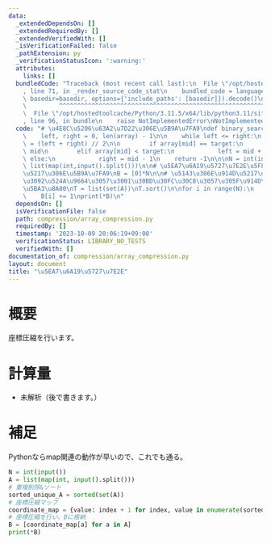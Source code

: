 ```yaml
---
data:
  _extendedDependsOn: []
  _extendedRequiredBy: []
  _extendedVerifiedWith: []
  _isVerificationFailed: false
  _pathExtension: py
  _verificationStatusIcon: ':warning:'
  attributes:
    links: []
  bundledCode: "Traceback (most recent call last):\n  File \"/opt/hostedtoolcache/Python/3.11.5/x64/lib/python3.11/site-packages/onlinejudge_verify/documentation/build.py\"\
    , line 71, in _render_source_code_stat\n    bundled_code = language.bundle(stat.path,\
    \ basedir=basedir, options={'include_paths': [basedir]}).decode()\n          \
    \         ^^^^^^^^^^^^^^^^^^^^^^^^^^^^^^^^^^^^^^^^^^^^^^^^^^^^^^^^^^^^^^^^^^^^^^^^^^^^^^^^^\n\
    \  File \"/opt/hostedtoolcache/Python/3.11.5/x64/lib/python3.11/site-packages/onlinejudge_verify/languages/python.py\"\
    , line 96, in bundle\n    raise NotImplementedError\nNotImplementedError\n"
  code: "# \u4E8C\u5206\u63A2\u7D22\u306E\u5B9A\u7FA9\ndef binary_search(array, target):\n\
    \    left, right = 0, len(array) - 1\n\n    while left <= right:\n        mid\
    \ = (left + right) // 2\n\n        if array[mid] == target:\n            return\
    \ mid\n        elif array[mid] < target:\n            left = mid + 1\n       \
    \ else:\n            right = mid - 1\n    return -1\n\n\nN = int(input())\nA =\
    \ list(map(int,input().split()))\n\n# \u5EA7\u6A19\u5727\u7E2E\u5F8C\u306E\u914D\
    \u5217\u306E\u5B9A\u7FA9\nB = [0]*N\n\n# \u5143\u306E\u914D\u5217\u306E\u91CD\u8907\
    \u3092\u524A\u9664\u3057\u3001\u30BD\u30FC\u30C8\u3057\u305F\u914D\u5217T\u306E\
    \u5BA3\u8A00\nT = list(set(A))\nT.sort()\n\nfor i in range(N):\n    B[i] = binary_search(T,A[i])\n\
    \    B[i] += 1\nprint(*B)\n"
  dependsOn: []
  isVerificationFile: false
  path: compression/array_compression.py
  requiredBy: []
  timestamp: '2023-10-09 20:06:19+09:00'
  verificationStatus: LIBRARY_NO_TESTS
  verifiedWith: []
documentation_of: compression/array_compression.py
layout: document
title: "\u5EA7\u6A19\u5727\u7E2E"
---
```


# 概要
座標圧縮を行います。

# 計算量
- 未解析（後で書きます。）

# 補足
Pythonならmap関連の動作が早いので、これでも通る。

```Python : array_compression.py
N = int(input())
A = list(map(int, input().split()))
# 重複削除&ソート
sorted_unique_A = sorted(set(A))
# 座標圧縮マップ
coordinate_map = {value: index + 1 for index, value in enumerate(sorted_unique_A)}
# 座標圧縮を行い、Bに格納
B = [coordinate_map[a] for a in A]
print(*B)
```
